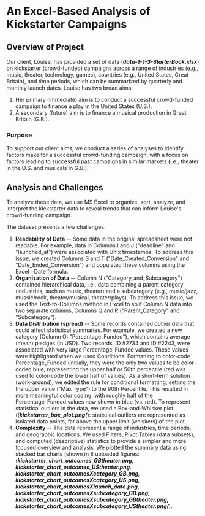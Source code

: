 # An Excel-Based Analysis of Kickstarter Campaigns

## Overview of Project
Our client, Louise, has provided a set of data (***data-1-1-3-StarterBook.xlsx***) on kickstarter (crowd-funded) campaigns across a range of industries (e.g., music, theater, technology, games), countries (e.g., United States, Great Britain), and time periods, which can be summarized by quarterly and monthly launch dates. Louise has two broad aims:
	<ol>
	<li> Her primary (immediate) aim is to conduct a successful crowd-funded campaign to finance a play in the United States (U.S.).
	<li> A secondary (future) aim is to finance a musical production in Great Britain (G.B.).
	</ol>
### Purpose
To support our client aims, we conduct a series of analyses to identify factors make for a successful crowd-funding campaign, with a focus on factors leading to successful past campaigns in similar markets (i.e., theater in the U.S. and musicals in G.B.). 

## Analysis and Challenges
To analyze these data, we use MS Excel to organize, sort, analyze, and interpret the kickstarter data to reveal trends that can inform Louise's crowd-funding campaign.

The dataset presents a few challenges. 
	<ol>
  	<li> **Readability of Data** -- Some data in the original spreadsheet were not readable. For example, data in Columns I and J ("deadline" and "launched_at") were associated with Unix timestamps. To address this issue, we created Columns S and T ("Date_Created_Conversion" and "Date_Ended_Conversion") and populated these columns using the Excel =Date formula.
	<li> **Organization of Data** -- Column N ("Category_and_Subcategory") contained hierarchical data, i.e., data combining a parent category (industries, such as music, theater) and a subcategory (e.g., music/jazz, mussic/rock, theater/musical, theater/plays). To address this issue, we used the Text-to-Columns method in Excel to split Column N data into two separate columns, Columns Q and R ("Parent_Category" and "Subcategory").
	 <li> **Data Distribution (spread)** -- Some records contained outlier data that could affect statistical summaries. For example, we created a new category (Column O: "Percentage_Funded"), which contains average (mean) pledges (in USD). Two records, ID #2734 and ID #2243, were associated with very large Percentage_Funded values. These values were highlighted when we used Conditional Formatting to color-code Percentage_Funded (initially, they were the only two values to be color-coded blue, representing the upper half or 50th percentile (red was used to color-code the lower half of values). As a short-term solution (work-around), we edited the rule for conditional formatting, setting the the upper value ("Max Type") to the 90th Percentile. This resulted in more meaningful color coding, with roughly half of the Percentage_Funded values now shown in blue (vs. red). To represent statistical outliers in the data, we used a Box-and-Whisker plot ((***kickstarter_box_plot.png(***): statistical outliers are represented as isolated data points, far above the upper limit (whiskers) of the plot.
	 <li> **Complexity** -- The data represent a range of industries, time periods, and geographic locations. We used Filters, Pivot Tables (data subsets), and computed (descriptive) statistics to provide a simpler and more focused overview and analysis. We plotted the summary data using stacked bar charts (shown in 8 uploaded figures: (***kickstarter_chart_outcomes_GBtheater.png, kickstarter_chart_outcomes_UStheater.png, kickstarter_chart_outcomesXcategory_GB.png, kickstarter_chart_outcomesXcategory_US.png, kickstarter_chart_outcomesXlaunch_date.png, kickstarter_chart_outcomesXsubcategory_GB.png, kickstarter_chart_outcomesXsubcategory_GBtheater.png, kickstarter_chart_outcomesXsubcategory_UStheater.png(***).
	</ol>
